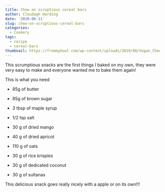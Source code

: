 ```yaml
---
title: Chew on scruptious cereal bars
author: Cloudagh Harding
date: '2020-06-11'
slug: chew-on-scruptious-cereal-bars
categories:
  - Cookery
tags:
  - recipe
  - cereal-bars
thumbnail: https://frommybowl.com/wp-content/uploads/2019/08/Vegan_Chewy_Granola_Bars_Recipe_FromMyBowl-14.jpg
---
```


This scrumptious snacks are the first things I baked on my own, they were very easy to make
and everyone wanted me to bake them again!

This is what you need


* 85g of butter

* 85g of brown sugar

* 3 tbsp of maple syrup

* 1/2 tsp salt

* 30 g of dried mango

* 40 g of dried apricot

* 110 g of oats

* 30 g of rice krispies

* 30 g of dedicated coconut

* 30 g of sultanas


This delicious snack goes really nicely with a apple or on its own!!!

<br>
<br>

